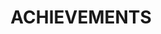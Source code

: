 ---
title: "ACHIEVEMENTS"
description: "List of certifications"
draft: false

service_list:
# service item loop
- image : "images/badges/databricks-partner-developer-essentials.png"
- image : "images/badges/databricks-partner-developer-foundations.png"
- image : "images/badges/databricks-certified-associate-developer-apache-spark-3.0.png"
  # name : "Databricks Certified Associate Developer Apache Spark 3.0"
- image : "images/badges/azure-solutions-architect-expert.png"
- image : "images/badges/azure-data-engineer-associate.png"

# OLDER CRETS
- image : "images/badges/MCSA-BI-Reporting-2018.png"
- image : "images/badges/MCSE-Data-Management-and-Analytics-2018.png"
- image : "images/badges/MCSA-SQL-Server-2014.png"


# custom style
custom_class: "" 
custom_attributes: "" 
custom_css: ""
---